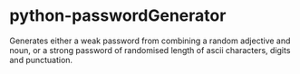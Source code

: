# python-passwordGenerator
Generates either a weak password from combining a random adjective and noun, or a strong password of randomised length of ascii characters, digits and punctuation. 
